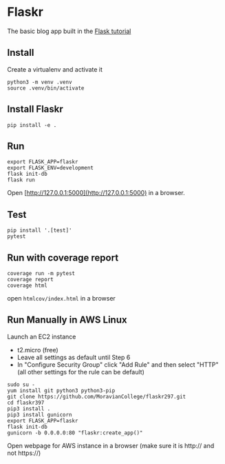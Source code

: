 # Flaskr

The basic blog app built in the [Flask tutorial](https://flask.palletsprojects.com/tutorial/)


## Install

Create a virtualenv and activate it

```
python3 -m venv .venv
source .venv/bin/activate
```

## Install Flaskr

```
pip install -e .
```

## Run

```
export FLASK_APP=flaskr
export FLASK_ENV=development
flask init-db
flask run
```

Open [http://127.0.0.1:5000](http://127.0.0.1:5000) in a browser.


## Test

```
pip install '.[test]'
pytest
```

## Run with coverage report

```
coverage run -m pytest
coverage report
coverage html
```

open `htmlcov/index.html` in a browser


## Run Manually in AWS Linux

Launch an EC2 instance

* t2.micro (free)
* Leave all settings as default until Step 6
* In "Configure Security Group" click "Add Rule" and then select "HTTP" (all other settings for the rule can be default) 

```
sudo su -
yum install git python3 python3-pip
git clone https://github.com/MoravianCollege/flaskr297.git
cd flaskr397
pip3 install .
pip3 install gunicorn
export FLASK_APP=flaskr
flask init-db
gunicorn -b 0.0.0.0:80 "flaskr:create_app()"
```

Open webpage for AWS instance in a browser (make sure it is http:// and not https://)
